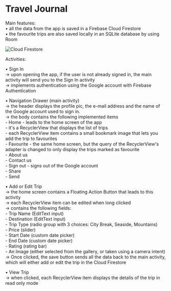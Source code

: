 # Travel Journal

Main features:  
• all the data from the app is saved in a Firebase Cloud Firestore  
• the favourite trips are also saved locally in an SQLite database by using Room  

![Cloud Firestore](https://lh3.googleusercontent.com/jNDH6uzojgehnMD6XU4p2HqSG2Fx7WaYt9xnEVewk9GOI8gUay2jzuX1NRkH7tZJIiYgO2Dh6WWkvrTjbJ9YEXGWUVTMqI9wdaXD0f1iJwFG7mbfOSBRuV5p4869b2wUEt5rFbHrDKskxjKFoYZnS4se2Gi6fIklU48jYm1_XELk-25QWigVIVe4lFuRpWCqol47ohKX67fY2BPCKlpy7WhbXSOPuwWfcJRuKeYR8iECRfr1yFnVIgWUoG3IxeiB43WCUyegkwIbEm0CvDEZPmRmLyYuq8Ouf1JVNHJ38xMiX-7cd-dcuI-kKe2IxlPe-gbOWAuF4e_w4Zz2nrYW2K9G6sV6ilW_CWQX26Rd-XsPqsMTeLgpC2Eum1Zv5fste0mu1ZQ1YCj1EGvTiRZ4MnyVUiEiCzC9VnyVrfwXusVkyUpyaUHG4G5Ft1ZcxBr1TbLeSO1iY6GbTlWED-7Lwqtk9ZvGH32ED0lx9NtUl0T9F7xjZjtOMDffCp7os4eGBNwXf_TP_zEYvPZnTgZT7_rN-PRER70jKlvpY2hI2CM333e5JXWvqoZD3CIk46mCqm0Yp6nDG4nv7tQ3leriz1bziOJFiB5BUDaXk8Vs1waUvIdAa6OyjOM4SF6nmqpfeMVqVtgMb2fsSbLxRD5uCyKVALAgiSU=w1530-h735-no)

Activities:  
  
 • Sign In  
  -> upon opening the app, if the user is not already signed in, the main activity will send you to the Sign In activity  
  -> implements authentication using the Google account with Firebase Authentication  
    
• Navigation Drawer (main activity)  
  -> the header displays the profile pic, the e-mail address and the name of the Google account used to sign in.  
  -> the body contains the following implemented items  
    - Home - leads to the home screen of the app  
           - it's a RecyclerView that displays the list of trips  
           - each RecyclerView item contains a small bookmark image that lets you add the trip to favourites  
    - Favourite - the same home screen, but the query of the RecyclerView's adapter is changed to only display the trips marked as favourite  
    - About us  
    - Contact us  
    - Sign out - signs out of the Google account  
    - Share  
    - Send  
      
• Add or Edit Trip  
  -> the home screen contains a Floating Action Button that leads to this activity  
  -> each RecyclerView item can be edited when long clicked  
  -> contains the following fields:  
    - Trip Name (EditText input)  
    - Destination (EditText input)  
    - Trip Type (radio group with 3 choices: City Break, Seaside, Mountains)  
    - Price (slider)  
    - Start Date (custom date picker)  
    - End Date (custom date picker)  
    - Rating (rating bar)  
    - An Image (either selected from the gallery, or taken using a camera intent)  
  -> Once clicked, the save button sends all the data back to the main activity, which will either add or edit the trip in the Cloud Firestore  
   
 • View Trip  
  -> when clicked, each RecyclerView item displays the detalis of the trip in read only mode  
  
    
